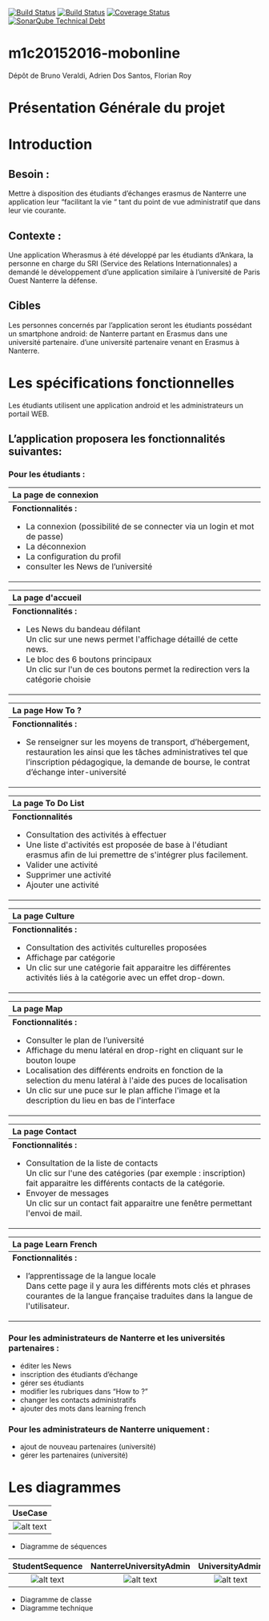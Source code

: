 [![Build Status](https://travis-ci.org/Miage-Paris-Ouest/m1c20152016-mobonline.svg?branch=master)](https://travis-ci.org/Miage-Paris-Ouest/m1c20152016-mobonline)
[![Build Status](https://www.bitrise.io/app/b8e29b159097b3aa.svg?token=-r6AHWMQwkUwy5rsRsW4Kw&branch=master)](https://www.bitrise.io/app/b8e29b159097b3aa)
[![Coverage Status](https://coveralls.io/github/Miage-Paris-Ouest/froy/badge.svg?branch=master&service=github)](https://coveralls.io/github/Miage-Paris-Ouest/froy?branch=master)
[![SonarQube Technical Debt](https://img.shields.io/badge/technical%20debt-0.0%-brightgreen.svg)](http://localhost:9000/dashboard/index/fr.uparis10.pascalpoizat:template-java-project)
# m1c20152016-mobonline
Dépôt de Bruno Veraldi, Adrien Dos Santos, Florian Roy


# Présentation Générale du projet

# Introduction

## Besoin : 
Mettre à disposition des étudiants d’échanges  erasmus de Nanterre une application leur “facilitant la vie “ tant du point de vue administratif que dans leur vie courante.


## Contexte :
Une  application Wherasmus à été développé par les étudiants d’Ankara, la personne en charge du SRI (Service des Relations Internationnales) a demandé le développement d’une application similaire à l’université de  Paris Ouest Nanterre la défense.


## Cibles
Les personnes concernés par l’application seront les étudiants possédant un smartphone android:
de Nanterre partant en Erasmus dans une université partenaire.
d’une université partenaire venant en Erasmus à Nanterre. 


# Les spécifications fonctionnelles
Les étudiants utilisent une application android et les administrateurs un portail WEB.

## L’application proposera les fonctionnalités suivantes:
### Pour les étudiants :


|La page de connexion|
|:---|
|**Fonctionnalités :** <ul><li> La connexion (possibilité de se connecter via un login et mot de passe)</li><li> La déconnexion </li><li> La configuration du profil </li><li> consulter les News de l’université</li><ul>|


|La page d'accueil|
|:---|
|**Fonctionnalités :** <ul><li> Les News du bandeau défilant</li>Un clic sur une news permet l'affichage détaillé de cette news.<li> Le bloc des 6 boutons principaux</li>Un clic sur l'un de ces boutons permet la redirection vers la catégorie choisie|

|La page How To ?|
|:---|
|**Fonctionnalités :** <ul><li> Se renseigner sur les moyens de transport, d’hébergement, restauration les ainsi que les tâches administratives tel que l’inscription pédagogique, la demande de bourse, le contrat d’échange inter-université</li><ul>|


|La page To Do List|
|:---|
|**Fonctionnalités** <ul><li>Consultation des activités à effectuer</li><li>Une liste d'activités est proposée de base à l'étudiant erasmus afin de lui premettre de s'intégrer plus facilement.</li><li>Valider une activité</li><li>Supprimer une activité</li><li>Ajouter une activité</li></ul>|


|La page Culture|
|:---|
|**Fonctionnalités :** <ul><li>Consultation des activités culturelles proposées</li><li>Affichage par catégorie</li><li>Un clic sur une catégorie fait apparaitre les différentes activités liés à la catégorie avec un effet drop-down.</li></ul>|


|La page Map|
|:---|
|**Fonctionnalités :** <ul><li>Consulter le plan de l’université</li><li>Affichage du menu latéral en drop-right en cliquant sur le bouton loupe</li><li>Localisation des différents endroits en fonction de la selection du menu latéral à l'aide des puces de localisation</li><li>Un clic sur une puce sur le plan affiche l'image et la description du lieu en bas de l'interface</li></ul>|




|La page Contact|
|:---|
|**Fonctionnalités :** <ul><li>Consultation de la liste de contacts</li>Un clic sur l'une des catégories (par exemple : inscription) fait apparaitre les différents contacts de la catégorie.<li>Envoyer de messages</li>Un clic sur un contact fait apparaitre une fenêtre permettant l'envoi de mail.</ul>|


|La page Learn French|
|:---|
|**Fonctionnalités :** <ul><li>l’apprentissage de la langue locale</li>Dans cette page il y aura les différents mots clés et phrases courantes de la langue française traduites dans la langue de l'utilisateur.</ul>|



### Pour les administrateurs de Nanterre et les universités partenaires :
* éditer les News
* inscription des étudiants d’échange
* gérer ses étudiants
* modifier les rubriques dans “How to ?”
* changer les contacts administratifs
* ajouter des mots dans learning french

### Pour les administrateurs de Nanterre uniquement :
* ajout de nouveau partenaires (université)
* gérer les partenaires (université)

# Les diagrammes

|UseCase|
|:---:|
|![alt text](https://github.com/Miage-Paris-Ouest/m1c20152016-mobonline/blob/master/diagrams/UseCase.png "Use case")|

* Diagramme de séquences

|StudentSequence|NanterreUniversityAdmin|UniversityAdmin|
|:---:|:---:|:---:|
|![alt text](https://github.com/Miage-Paris-Ouest/m1c20152016-mobonline/blob/master/diagrams/StudentSequence.png "StudentSequence")|![alt text](https://github.com/Miage-Paris-Ouest/m1c20152016-mobonline/blob/master/diagrams/NanterreUniversityAdmin.png "NanterreUniversityAdmin")|![alt text](https://github.com/Miage-Paris-Ouest/m1c20152016-mobonline/blob/master/diagrams/UniversityAdmin.png "UniversityAdmin")|


* Diagramme de classe
* Diagramme technique

